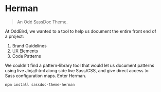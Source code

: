 # Herman

> An Odd SassDoc Theme.

At OddBird,
we wanted to a tool to help us
document the entire front end of a project:

1. Brand Guidelines
2. UX Elements
3. Code Patterns

We couldn't find a pattern-library tool
that would let us document patterns using
live Jinja/html along side live Sass/CSS,
and give direct access to Sass configuration maps.
Enter Herman.


```
npm install sassdoc-theme-herman
```

